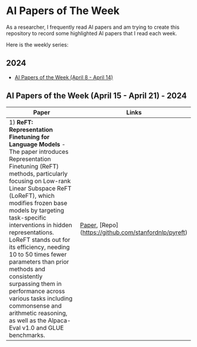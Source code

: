 # AI Papers of The Week

As a researcher, I frequently read AI papers and am trying to create this repository to record some highlighted AI papers that I read each week.

Here is the weekly series:

## 2024

- [AI Papers of the Week (April 8 - April 14)](./#ai-papers-of-the-week-april-15---april-21---2024)

## AI Papers of the Week (April 15 - April 21) - 2024
| **Paper**  | **Links** |
| ------------- | ------------- |
| 1) **ReFT: Representation Finetuning for Language Models** - The paper introduces Representation Finetuning (ReFT) methods, particularly focusing on Low-rank Linear Subspace ReFT (LoReFT), which modifies frozen base models by targeting task-specific interventions in hidden representations. LoReFT stands out for its efficiency, needing 10 to 50 times fewer parameters than prior methods and consistently surpassing them in performance across various tasks including commonsense and arithmetic reasoning, as well as the Alpaca-Eval v1.0 and GLUE benchmarks.   | [Paper](https://arxiv.org/abs/2404.03592), [Repo] (https://github.com/stanfordnlp/pyreft)|
